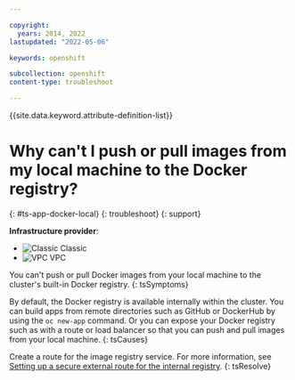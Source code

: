 ```yaml
---

copyright:
  years: 2014, 2022
lastupdated: "2022-05-06"

keywords: openshift

subcollection: openshift
content-type: troubleshoot

---
```


{{site.data.keyword.attribute-definition-list}}

# Why can't I push or pull images from my local machine to the Docker registry?
{: #ts-app-docker-local}
{: troubleshoot}
{: support}

**Infrastructure provider**:
* ![Classic](../icons/classic.svg "Classic") Classic
* ![VPC](../icons/vpc.svg "VPC") VPC


You can't push or pull Docker images from your local machine to the cluster's built-in Docker registry.
{: tsSymptoms}


By default, the Docker registry is available internally within the cluster. You can build apps from remote directories such as GitHub or DockerHub by using the `oc new-app` command. Or you can expose your Docker registry such as with a route or load balancer so that you can push and pull images from your local machine.
{: tsCauses}


Create a route for the image registry service. For more information, see [Setting up a secure external route for the internal registry](/docs/openshift?topic=openshift-registry#route_internal_registry).
{: tsResolve}






